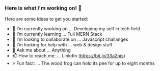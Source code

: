 ### Here is what i'm working on! 👋


Here are some ideas to get you started:

- 🔭 I’m currently working on ... Developing my self in tech field
- 🌱 I’m currently learning ... Full MERN Stack
- 👯 I’m looking to collaborate on ... Javascript challanges 
- 🤔 I’m looking for help with ... web & design stuff 
- 💬 Ask me about ... Anything
- 📫 How to reach me: ... LinkdIn (https://bit.ly/33a2pis)
- ⚡ Fun fact: ... The wood frog can hold its pee for up to eight months

